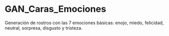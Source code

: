 # GAN_Caras_Emociones
Generación de rostros con las 7 emociones básicas: enojo, miedo, felicidad, neutral, sorpresa, disgusto y tristeza.
